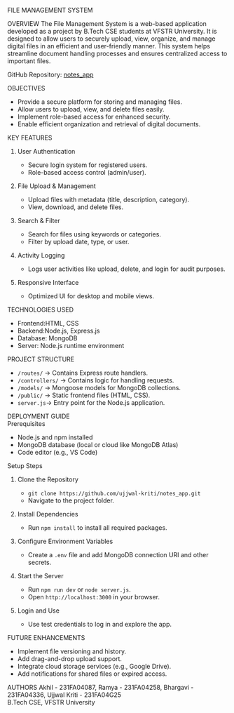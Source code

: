 FILE MANAGEMENT SYSTEM

 OVERVIEW
The File Management System is a web-based application developed as a project by B.Tech CSE students at VFSTR University. It is designed to allow users to securely upload, view, organize, and manage digital files in an efficient and user-friendly manner. This system helps streamline document handling processes and ensures centralized access to important files.

GitHub Repository: [notes_app](https://github.com/ujjwal-kriti/notes_app/tree/main)

 OBJECTIVES
- Provide a secure platform for storing and managing files.
- Allow users to upload, view, and delete files easily.
- Implement role-based access for enhanced security.
- Enable efficient organization and retrieval of digital documents.

 KEY FEATURES
1. User Authentication
   - Secure login system for registered users.  
   - Role-based access control (admin/user).  

2. File Upload & Management 
   - Upload files with metadata (title, description, category).  
   - View, download, and delete files.  

3. Search & Filter 
   - Search for files using keywords or categories.  
   - Filter by upload date, type, or user.

4. Activity Logging
   - Logs user activities like upload, delete, and login for audit purposes.

5. Responsive Interface
   - Optimized UI for desktop and mobile views.

TECHNOLOGIES USED
- Frontend:HTML, CSS  
- Backend:Node.js, Express.js  
- Database: MongoDB  
- Server: Node.js runtime environment

PROJECT STRUCTURE
- `/routes/` → Contains Express route handlers.  
- `/controllers/` → Contains logic for handling requests.  
- `/models/` → Mongoose models for MongoDB collections.  
- `/public/` → Static frontend files (HTML, CSS).  
- `server.js`→ Entry point for the Node.js application.

DEPLOYMENT GUIDE  
Prerequisites  
- Node.js and npm installed  
- MongoDB database (local or cloud like MongoDB Atlas)  
- Code editor (e.g., VS Code)

Setup Steps  
1. Clone the Repository  
   - `git clone https://github.com/ujjwal-kriti/notes_app.git`  
   - Navigate to the project folder.

2. Install Dependencies
   - Run `npm install` to install all required packages.

3. Configure Environment Variables
   - Create a `.env` file and add MongoDB connection URI and other secrets.

4. Start the Server  
   - Run `npm run dev` or `node server.js`.  
   - Open `http://localhost:3000` in your browser.

5. Login and Use
   - Use test credentials to log in and explore the app.

 FUTURE ENHANCEMENTS
- Implement file versioning and history.  
- Add drag-and-drop upload support.  
- Integrate cloud storage services (e.g., Google Drive).  
- Add notifications for shared files or expired access.

 AUTHORS
Akhil - 231FA04087, Ramya - 231FA04258, Bhargavi - 231FA04336, Ujjwal Kriti - 231FA04G25  
B.Tech CSE, VFSTR University

